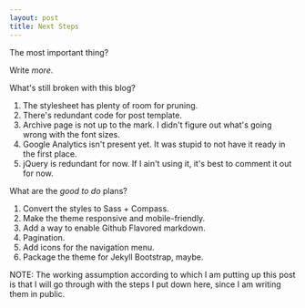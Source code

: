 ```yaml
---
layout: post
title: Next Steps
---
```


The most important thing? 

Write _more_.

What's still broken with this blog?

1. The stylesheet has plenty of room for pruning.
2. There's redundant code for post template.
3. Archive page is not up to the mark. I didn't figure out what's going wrong with the font sizes.
4. Google Analytics isn't present yet. It was stupid to not have it ready in the first place.
5. jQuery is redundant for now. If I ain't using it, it's best to comment it out for now.

What are the _good to do_ plans?

1. Convert the styles to Sass + Compass.
2. Make the theme responsive and mobile-friendly.
3. Add a way to enable Github Flavored markdown.
4. Pagination.
5. Add icons for the navigation menu.
5. Package the theme for Jekyll Bootstrap, maybe.

NOTE: The working assumption according to which I am putting up this post is that I will go through with the steps I put down here, since I am writing them in public.
